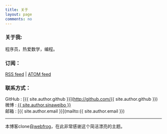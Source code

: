 ```yaml
---
title: 关于
layout: page
comments: no
---
```


### 关于我:

程序员，热爱数学，编程。  

### 订阅：

<p><a href="/rss.xml" target="_blank">RSS feed</a> | <a href="/atom.xml" target="_blank">ATOM feed</a></p>

### 联系方式：

<!-- <p><a href="http://weibo.com/2491616324/profile?" target="_blank" style="margin-left:-5px;"><img src="http://www.weibo.com/favicon.ico" alt="进入新浪微博" width="20"/></a><a target="_blank" href="http://wpa.qq.com/msgrd?v=3&uin=657006463&site=qq&menu=yes"><img border="0" src="http://wpa.qq.com/pa?p=2:657006463:52" alt="点击这里给我发消息" title="点击这里给我发消息" width="20"/></a></p>   -->
GitHub : [{{ site.author.github }}](http://github.com/{{ site.author.github }})  
微博 : [{{ site.author.sinaweibo }}](http://weibo.com/zhenglinj )  
邮箱 : [{{ site.author.email }}](mailto:{{ site.author.email }})  
<!-- QQ : [{{ site.author.qq }}](http://wpa.qq.com/msgrd?v=3&uin=657006463&site=qq&menu=yes )   -->

----

本博客clone自[webfrog](https://github.com/webfrogs/webfrogs.github.com)，在此非常感谢这个简洁漂亮的主题。
